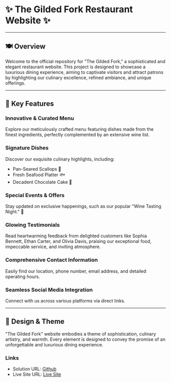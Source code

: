 # ✨ The Gilded Fork Restaurant Website ✨

---

## 🍽️ Overview

Welcome to the official repository for "The Gilded Fork," a sophisticated and elegant restaurant website. This project is designed to showcase a luxurious dining experience, aiming to captivate visitors and attract patrons by highlighting our culinary excellence, refined ambiance, and unique offerings.

---

## 🌟 Key Features

### Innovative & Curated Menu
Explore our meticulously crafted menu featuring dishes made from the finest ingredients, perfectly complemented by an extensive wine list.

### Signature Dishes
Discover our exquisite culinary highlights, including:
* Pan-Seared Scallops 🍤
* Fresh Seafood Platter 🐟
* Decadent Chocolate Cake 🍰

### Special Events & Offers
Stay updated on exclusive happenings, such as our popular "Wine Tasting Night." 🍷

### Glowing Testimonials
Read heartwarming feedback from delighted customers like Sophia Bennett, Ethan Carter, and Olivia Davis, praising our exceptional food, impeccable service, and inviting atmosphere.

### Comprehensive Contact Information
Easily find our location, phone number, email address, and detailed operating hours.

### Seamless Social Media Integration
Connect with us across various platforms via direct links.

---

## 🎨 Design & Theme

"The Gilded Fork" website embodies a theme of sophistication, culinary artistry, and warmth. Every element is designed to convey the promise of an unforgettable and luxurious dining experience.

### Links

- Solution URL: [Github](https://github.com/AhmadSaleh99)
- Live Site URL: [Live Site](https://the-gilded-fork-plum.vercel.app)

